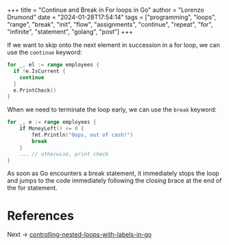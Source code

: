 +++
title = "Continue and Break in For loops in Go"
author = "Lorenzo Drumond"
date = "2024-01-28T17:54:14"
tags = ["programming",  "loops",  "range",  "break",  "init",  "flow",  "assignments",  "continue",  "repeat",  "for",  "infinite",  "statement",  "golang",  "post"]
+++


If we want to skip onto the next element in succession in a for loop, we can use the `continue` keyword:
```go
for _, el := range employees {
  if !e.IsCurrent {
    continue
  }
  e.PrintCheck()
}
```

When we need to terminate the loop early, we can use the `break` keyword:
```go
for _, e := range employees {
    if MoneyLeft() <= 0 {
        fmt.Println("Oops, out of cash!")
        break
    }
    ... // otherwise, print check
}
```

As soon as Go encounters a break statement, it immediately stops the loop and jumps to the code immediately following the closing brace at the end of the for statement.

# References

Next -> [controlling-nested-loops-with-labels-in-go](/wiki/controlling-nested-loops-with-labels-in-go/)

